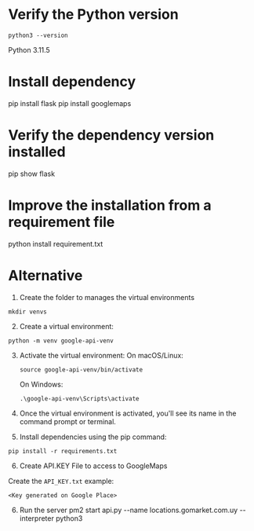 # Verify the Python version
```
python3 --version
```
Python 3.11.5

# Install dependency
pip install flask
pip install googlemaps

# Verify the dependency version installed
pip show flask

# Improve the installation from a requirement file
python install requirement.txt

# Alternative

1. Create the folder to manages the virtual environments

```
mkdir venvs
```

2. Create a virtual environment:

```
python -m venv google-api-venv
```

3. Activate the virtual environment:
    On macOS/Linux:
    ```
    source google-api-venv/bin/activate
    ```

    On Windows:
    ```
    .\google-api-venv\Scripts\activate
    ```

4. Once the virtual environment is activated, you'll see its name in the command prompt or terminal.

5. Install dependencies using the pip command:
```
pip install -r requirements.txt
```

6. Create API.KEY File to access to GoogleMaps

Create the `API_KEY.txt` example:

```
<Key generated on Google Place>
```

6. Run the server
pm2 start api.py --name locations.gomarket.com.uy --interpreter python3